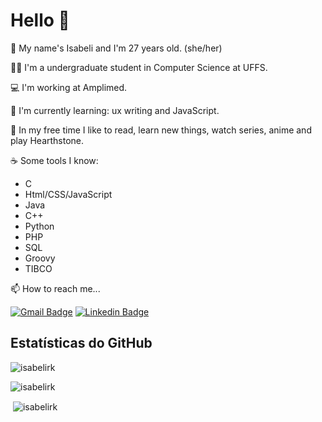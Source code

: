 # Hello 👋

👩 My name's Isabeli and I'm 27 years old. (she/her)

👩‍🎓 I'm a undergraduate student in Computer Science at UFFS.

💻 I'm working at Amplimed.

🌱 I'm currently learning: ux writing and JavaScript.

👾 In my free time I like to read, learn new things, watch series, anime and play Hearthstone.

☕ Some tools I know:

   - C
   - Html/CSS/JavaScript
   - Java
   - C++
   - Python
   - PHP
   - SQL
   - Groovy
   - TIBCO

📫 How to reach me...

[![Gmail Badge](https://img.shields.io/badge/-Gmail-c14438?style=flat-square&logo=Gmail&logoColor=white&link=mailto:isabelireik2@gmail.com)](mailto:isabelireik2@gmail.com)
[![Linkedin Badge](https://img.shields.io/badge/-LinkedIn-blue?style=flat-square&logo=Linkedin&logoColor=white&link=https://www.linkedin.com/in/isabeli-reik-872981162//)](https://www.linkedin.com/in/isabeli-reik-872981162/)
   
## Estatísticas do GitHub
<p><img align="center" src="https://github-readme-streak-stats.herokuapp.com/?user=isabelirk&" alt="isabelirk" /></p>
<p><img align="center" src="https://github-readme-stats.vercel.app/api/top-langs?username=isabelirk&show_icons=true&locale=en&layout=compact" alt="isabelirk" /></p>
<p>&nbsp;<img align="center" src="https://github-readme-stats.vercel.app/api?username=isabelirk&show_icons=true&locale=en" alt="isabelirk" /></p>


